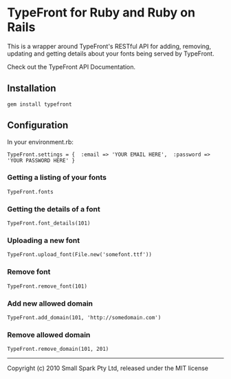 # TypeFront for Ruby and Ruby on Rails

This is a wrapper around TypeFront's RESTful API for adding, removing, updating and getting details about your fonts being served by TypeFront.

Check out the TypeFront API Documentation.

## Installation

`gem install typefront`

## Configuration

In your environment.rb:

`TypeFront.settings = { 
  :email => 'YOUR EMAIL HERE', 
  :password => 'YOUR PASSWORD HERE'
}`

### Getting a listing of your fonts

`TypeFront.fonts`

### Getting the details of a font

`TypeFront.font_details(101)`

### Uploading a new font

`TypeFront.upload_font(File.new('somefont.ttf'))`

### Remove font

`TypeFront.remove_font(101)`

### Add new allowed domain

`TypeFront.add_domain(101, 'http://somedomain.com')`

### Remove allowed domain

`TypeFront.remove_domain(101, 201)`

---

Copyright (c) 2010 Small Spark Pty Ltd, released under the MIT license
